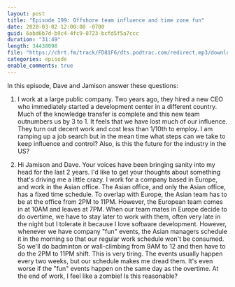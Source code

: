 ```yaml
---
layout: post
title: "Episode 199: Offshore team influence and time zone fun"
date: 2020-03-02 12:00:00 -0700
guid: 6abd6b7d-b9c4-4fc9-8723-bcfd5f5a7ccc
duration: "31:49"
length: 34438098
file: "https://chrt.fm/track/FD81F6/dts.podtrac.com/redirect.mp3/download.softskills.audio/sse-199.mp3"
categories: episode
enable_comments: true
---
```


In this episode, Dave and Jamison answer these questions:

1. I work at a large public company. Two years ago, they hired a new CEO who immediately started a development center in a different country. Much of the knowledge transfer is complete and this new team outnumbers us by 3 to 1. It feels that we have lost much of our influence. They turn out decent work and cost less than 1/10th to employ. I am ramping up a job search but in the mean time what steps can we take to keep influence and control? Also, is this the future for the industry in the US?


2. Hi Jamison and Dave.
   Your voices have been bringing sanity into my head for the last 2 years.
   I'd like to get your thoughts about something that's driving me a little crazy.
   I work for a company based in Europe, and work in the Asian office. The Asian office, and only the Asian office, has a fixed time schedule. To overlap with Europe, the Asian team has to be at the office from 2PM to 11PM. However, the European team comes in at 10AM and leaves at 7PM.
   When our team mates in Europe decide to do overtime, we have to stay later to work with them, often very late in the night but I tolerate it because I love software development. However, whenever we have company "fun" events, the Asian managers schedule it in the morning so that our regular work schedule won't be consumed. So we'll do badminton or wall-climbing from 9AM to 12 and then have to do the 2PM to 11PM shift. This is very tiring. The events usually happen every two weeks, but our schedule makes me dread them. It's even worse if the "fun" events happen on the same day as the overtime. At the end of work, I feel like a zombie! Is this reasonable?
